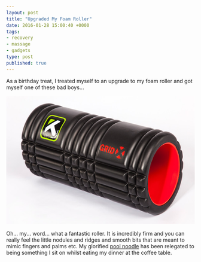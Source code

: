 ```yaml
---
layout: post
title: "Upgraded My Foam Roller"
date: 2016-01-28 15:00:40 +0000
tags:
- recovery
- massage
- gadgets
type: post
published: true
---
```


As a birthday treat, I treated myself to an upgrade to my foam roller and got myself one of these bad boys...

<img src="/assets/grid-x.jpg" width=600 height=343 class=center />

Oh... my... word...  what a fantastic roller.  It is incredibly firm and you can really feel the little nodules and ridges and smooth bits that are meant to mimic fingers and palms etc. My glorified [pool noodle](https://www.google.co.uk/search?q=pool+noodles&safe=strict&tbm=isch&tbo=u&source=univ&sa=X&ved=0ahUKEwj_-tqR5MzKAhWCShQKHTWtAT4QsAQIXg&biw=1280&bih=701&dpr=2) has been relegated to being something I sit on whilst eating my dinner at the coffee table.
